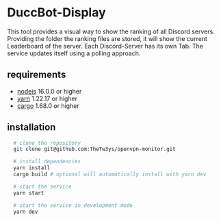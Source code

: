 # DuccBot-Display

This tool provides a visual way to show the ranking of all Discord servers. Providing the folder the ranking files are stored, it will show the current Leaderboard of the server. Each Discord-Server has its own Tab. The service updates itself using a polling approach.

## requirements

- [nodejs](https://nodejs.org) 16.0.0 or higher
- [yarn](https://classic.yarnpkg.com/lang/en/) 1.22.17 or higher
- [cargo](https://doc.rust-lang.org/cargo/getting-started/installation.html) 1.68.0 or higher

## installation

```bash
  # clone the repository
  git clone git@github.com:TheTw3ys/openvpn-monitor.git

  # install dependencies
  yarn install
  cargo build # optional will automatically install with yarn dev

  # start the service
  yarn start

  # start the service in development mode
  yarn dev

```
